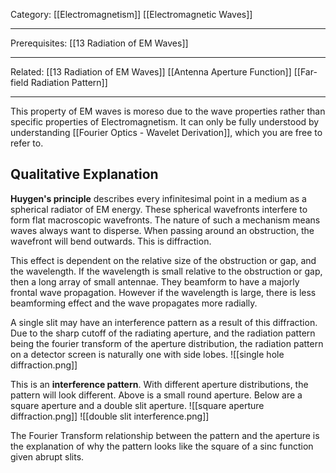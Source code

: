 Category: [[Electromagnetism]] [[Electromagnetic Waves]]
___
Prerequisites: [[13 Radiation of EM Waves]]
___
Related: [[13 Radiation of EM Waves]] [[Antenna Aperture Function]] [[Far-field Radiation Pattern]]
___
This property of EM waves is moreso due to the wave properties rather than specific properties of Electromagnetism. It can only be fully understood by understanding [[Fourier Optics - Wavelet Derivation]], which you are free to refer to. 
## Qualitative Explanation
**Huygen's principle** describes every infinitesimal point in a medium as a spherical radiator of EM energy. These spherical wavefronts interfere to form flat macroscopic wavefronts. The nature of such a mechanism means waves always want to disperse. When passing around an obstruction, the wavefront will bend outwards. This is diffraction. 

This effect is dependent on the relative size of the obstruction or gap, and the wavelength. If the wavelength is small relative to the obstruction or gap, then a long array of small antennae. They beamform to have a majorly frontal wave propagation. However if the wavelength is large, there is less beamforming effect and the wave propagates more radially. 

A single slit may have an interference pattern as a result of this diffraction. Due to the sharp cutoff of the radiating aperture, and the radiation pattern being the fourier transform of the aperture distribution, the radiation pattern on a detector screen is naturally one with side lobes. 
![[single hole diffraction.png]]

This is an **interference pattern**. With different aperture distributions, the pattern will look different. Above is a small round aperture. Below are a square aperture and a double slit aperture. 
![[square aperture diffraction.png]]
![[double slit interference.png]]

The Fourier Transform relationship between the pattern and the aperture is the explanation of why the pattern looks like the square of a sinc function given abrupt slits. 